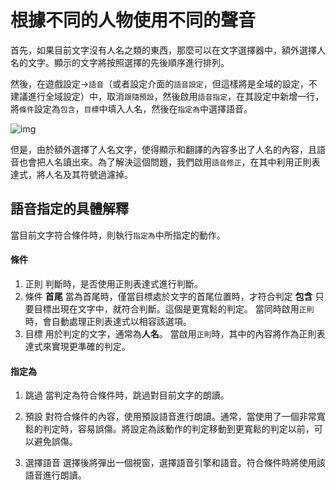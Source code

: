# 根據不同的人物使用不同的聲音

首先，如果目前文字沒有人名之類的東西，那麼可以在文字選擇器中，額外選擇人名的文字。顯示的文字將按照選擇的先後順序進行排列。

然後，在遊戲設定->`語音`（或者設定介面的`語音設定`，但這樣將是全域的設定，不建議進行全域設定）中，取消`跟隨預設`，然後啟用`語音指定`，在其設定中新增一行，將`條件`設定為`包含`，`目標`中填入人名，然後在`指定為`中選擇語音。

![img](https://image.lunatranslator.org/zh/tts/1.png) 

但是，由於額外選擇了人名文字，使得顯示和翻譯的內容多出了人名的內容，且語音也會把人名讀出來。為了解決這個問題，我們啟用`語音修正`，在其中利用正則表達式，將人名及其符號過濾掉。

## 語音指定的具體解釋

當目前文字符合條件時，則執行`指定為`中所指定的動作。

#### 條件

1. 正則
    判斷時，是否使用正則表達式進行判斷。
1. 條件
    **首尾** 當為首尾時，僅當目標處於文字的首尾位置時，才符合判定
    **包含** 只要目標出現在文字中，就符合判斷。這個是更寬鬆的判定。
    當同時啟用`正則`時，會自動處理正則表達式以相容該選項。
1. 目標
    用於判定的文字，通常為**人名**。
    當啟用`正則`時，其中的內容將作為正則表達式來實現更準確的判定。

#### 指定為

1. 跳過
    當判定為符合條件時，跳過對目前文字的朗讀。

1. 預設
    對符合條件的內容，使用預設語音進行朗讀。通常，當使用了一個非常寬鬆的判定時，容易誤傷。將設定為該動作的判定移動到更寬鬆的判定以前，可以避免誤傷。

1. 選擇語音
    選擇後將彈出一個視窗，選擇語音引擎和語音。符合條件時將使用該語音進行朗讀。
